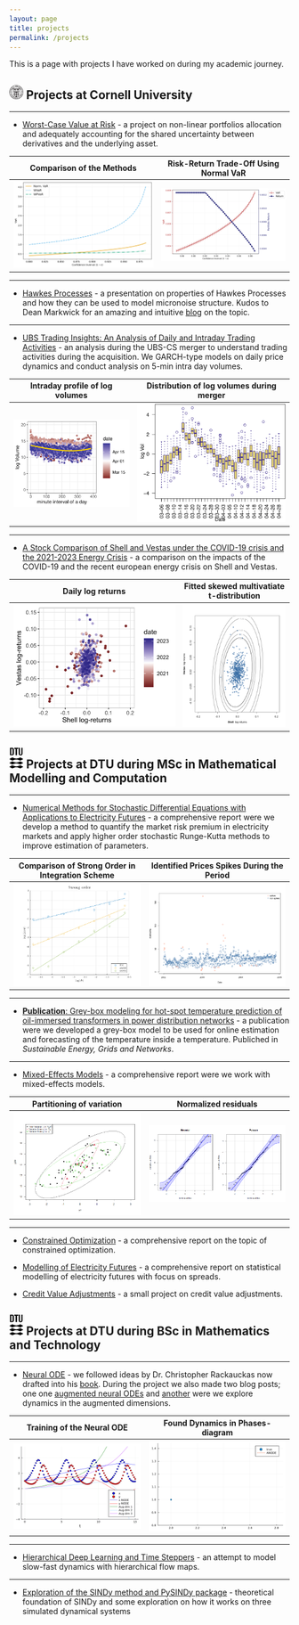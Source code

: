 ```yaml
---
layout: page
title: projects
permalink: /projects
---
```


This is a page with projects I have worked on during my academic journey.



## <img src="projects/render_files/cornell_logo.png" alt="image" width="5%" height="auto"> Projects at Cornell University 
---

* [Worst-Case Value at Risk](projects/cornell/worst-case_value_at_risk/ORIE5370___Project.pdf) - a project on non-linear portfolios allocation and adequately accounting for the shared uncertainty between derivatives and the underlying asset. 


Comparison of the Methods  |  Risk-Return Trade-Off Using Normal VaR 
:-------------------------:|:-------------------------:
![](projects/cornell/worst-case_value_at_risk/comparison_3_methods.png)  |  ![](projects/cornell/worst-case_value_at_risk/performance_metrics_norm.png)

---

* [Hawkes Processes](projects/cornell/slides_hawkess_processes.pdf) - a presentation on properties of Hawkes Processes and how they can be used to model micronoise structure. Kudos to Dean Markwick for an amazing and intuitive [blog](https://dm13450.github.io/2022/05/11/modelling-microstructure-noise-using-hawkes-processes.html) on the topic.

---

* [UBS Trading Insights: An Analysis of Daily and Intraday Trading Activities](projects/cornell/fin_stat_projects/ORIE5640_project_2.pdf) - an analysis during the UBS-CS merger to understand trading activities during the acquisition. We GARCH-type models on daily price dynamics and conduct analysis on 5-min intra day volumes.

Intraday profile of log volumes   |  Distribution of log volumes during merger
:-------------------------:|:-------------------------:
![](projects/cornell/fin_stat_projects/min5_vs_log_volume.png)  |  ![](projects/cornell/fin_stat_projects/mean_variance_before.png)

--- 


* [A Stock Comparison of Shell and Vestas under the COVID-19 crisis and the 2021-2023 Energy Crisis](projects/cornell/fin_stat_projects/ORIE5640___Project_1.pdf) - a comparison on the impacts of the COVID-19 and the recent european energy crisis on Shell and Vestas. 

Daily log returns |  Fitted skewed multivatiate t-distribution
:-------------------------:|:-------------------------:
![](projects/cornell/fin_stat_projects/log_ret_vs_log_ret.png)  |  ![](projects/cornell/fin_stat_projects/multi_var_t_energy.png)









## <img src="projects/render_files/DTU_logo_black.png" alt="image" width="5%" height="auto"> Projects at DTU during MSc in Mathematical Modelling and Computation
---



* [Numerical Methods for Stochastic Differential Equations with Applications to Electricity Futures](projects/dtu_during_msc/numerical_methods_for_diff_eq/Numerical_Methods_for_Stochastic_Differential_Equations_and_Levy_Processes.pdf) - a comprehensive report were we develop a method to quantify the market risk premium in electricity markets and apply higher order stochastic Runge-Kutta methods to improve estimation of
parameters. 

Comparison of Strong Order in Integration Scheme   |  Identified Prices Spikes During the Period
:-------------------------:|:-------------------------:
![](projects/dtu_during_msc/numerical_methods_for_diff_eq/error_plot.png)  |  ![](projects/dtu_during_msc/numerical_methods_for_diff_eq/short_lm_log_spikes_identified.png)

--- 

* [**Publication**: Grey-box modeling for hot-spot temperature prediction of oil-immersed transformers in power distribution networks](https://www.sciencedirect.com/science/article/pii/S2352467723000565?via%3Dihub) - a publication were we developed a grey-box model to be used for online estimation and forecasting of the temperature inside a temperature. Publiched in *Sustainable Energy, Grids and Networks*.

---

* [Mixed-Effects Models](projects/dtu_during_msc/02424/02424___Assignment_3.pdf) - a comprehensive report were we work with mixed-effects models.

Partitioning of variation   |  Normalized residuals
:-------------------------:|:-------------------------:
![](projects/dtu_during_msc/02424/variations.png)  |  ![](projects/dtu_during_msc/02424/normScaledResid.png)

--- 

* [Constrained Optimization](projects/dtu_during_msc/exam_constrained_optimization.pdf) - a comprehensive report on the topic of constrained optimization.

* [Modelling of Electricity Futures](projects/dtu_during_msc/Modelling_Electricity_Futures.pdf) - a comprehensive report on statistical modelling of electricity futures with focus on spreads.

* [Credit Value Adjustments](projects/dtu_during_msc/Assignment_2.pdf) - a small project on credit value adjustments.


## <img src="projects/render_files/DTU_logo_black.png" alt="image" width="5%" height="auto"> Projects at DTU during BSc in Mathematics and Technology
---


* [Neural ODE](projects/dtu_during_bsc/neural_ode/report_neural_ode.pdf) - we followed ideas by Dr. Christopher Rackauckas now drafted into his [book](https://book.sciml.ai). During the project we also made two blog posts; one one [augmented neural ODEs](https://nicolajhmnielsen.github.io/SciML_DTU/ANODE/HTML/Augmented) and [another](https://nicolajhmnielsen.github.io/SciML_DTU/ANODE/HTML/Hidden_bears) were we explore dynamics in the augmented dimensions.

Training of the Neural ODE   |  Found Dynamics in Phases-diagram
:-------------------------:|:-------------------------:
![](https://raw.githubusercontent.com/NicolajHMNielsen/SciML_DTU/main/ANODE/Figures/lotka-volterra_aug_3dim.gif)  |  ![](https://raw.githubusercontent.com/NicolajHMNielsen/SciML_DTU/main/ANODE/Figures/Bears/phase_dyn.gif)

--- 

* [Hierarchical Deep Learning and Time Steppers](https://nicolajhmnielsen.github.io/SciML_DTU/HiTS_and_SINDy/HiTS/hierarchical_deep_learning_time_steppers) - an attempt to model slow-fast dynamics with hierarchical flow maps.

---

* [Exploration of the SINDy method and PySINDy package](https://nicolajhmnielsen.github.io/SciML_DTU/HiTS_and_SINDy/HiTS/Explore_SINDy) - theoretical foundation of SINDy and some exploration on how it works on three simulated dynamical systems
